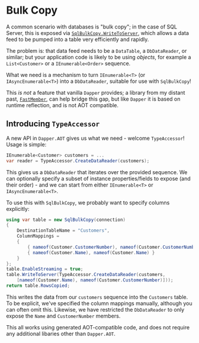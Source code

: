 # Bulk Copy

A common scenario with databases is "bulk copy"; in the case of SQL Server, this is exposed via
[`SqlBulkCopy.WriteToServer`](https://learn.microsoft.com/dotnet/api/system.data.sqlclient.sqlbulkcopy.writetoserver),
which allows a data feed to be pumped into a table very efficiently and rapidly.

The problem is: that data feed needs to be a `DataTable`, a `DbDataReader`, or similar; but your
application code is likely to be using *objects*, for example a `List<Customer>` or a `IEnumerable<Order>` sequence.

What we need is a mechanism to turn `IEnumerable<T>` (or `IAsyncEnumerable<T>`) into a `DbDataReader`,
suitable for use with `SqlBulkCopy`!

This *is not* a feature that vanilla `Dapper` provides; a library from my distant past,
[`FastMember`](https://www.nuget.org/packages/FastMember), can help bridge this gap, but like `Dapper` it is
based on runtime reflection, and is not AOT compatible.

## Introducing `TypeAccessor`

A new API in `Dapper.AOT` gives us what we need - welcome `TypeAccessor`! Usage is simple:

``` csharp
IEnumerable<Customer> customers = ...
var reader = TypeAccessor.CreateDataReader(customers);
```

This gives us a `DbDataReader` that iterates over the provided sequence. We can optionally
specify a subset of instance properties/fields to expose (and their order) - and we can start
from either `IEnumerable<T>` or `IAsyncEnumerable<T>`.

To use this with `SqlBulkCopy`, we probably want to specify columns explicitly:

``` csharp
using var table = new SqlBulkCopy(connection)
{
    DestinationTableName = "Customers",
    ColumnMappings =
    {
        { nameof(Customer.CustomerNumber), nameof(Customer.CustomerNumber) }
        { nameof(Customer.Name), nameof(Customer.Name) }
    }
};
table.EnableStreaming = true;
table.WriteToServer(TypeAccessor.CreateDataReader(customers,
    [nameof(Customer.Name), nameof(Customer.CustomerNumber)]));
return table.RowsCopied;
```

This writes the data from our `customers` sequence into the `Customers` table. To be explicit,
we've specified the column mappings manually, although you can often omit this. Likewise, we have
restricted the `DbDataReader` to only expose the `Name` and `CustomerNumber` members.

This all works using generated AOT-compatible code, and does not require any additional
libaries other than `Dapper.AOT`.


